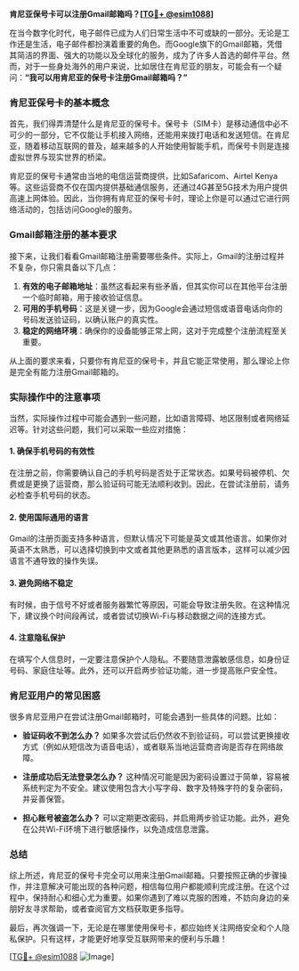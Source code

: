 **肯尼亚保号卡可以注册Gmail邮箱吗？[[TG💪+ @esim1088](https://t.me/s/esim1088)]**

在当今数字化时代，电子邮件已成为人们日常生活中不可或缺的一部分。无论是工作还是生活，电子邮件都扮演着重要的角色。而Google旗下的Gmail邮箱，凭借其简洁的界面、强大的功能以及全球化的服务，成为了许多人首选的邮件平台。然而，对于一些身处海外的用户来说，比如居住在肯尼亚的朋友，可能会有一个疑问：**“我可以用肯尼亚的保号卡注册Gmail邮箱吗？”** 

### 肯尼亚保号卡的基本概念

首先，我们得弄清楚什么是肯尼亚的保号卡。保号卡（SIM卡）是移动通信中必不可少的一部分，它不仅能让手机接入网络，还能用来拨打电话和发送短信。在肯尼亚，随着移动互联网的普及，越来越多的人开始使用智能手机，而保号卡则是连接虚拟世界与现实世界的桥梁。

肯尼亚的保号卡通常由当地的电信运营商提供，比如Safaricom、Airtel Kenya等。这些运营商不仅在国内提供基础通信服务，还通过4G甚至5G技术为用户提供高速上网体验。因此，当你拥有肯尼亚的保号卡时，理论上你是可以通过它进行网络活动的，包括访问Google的服务。

### Gmail邮箱注册的基本要求

接下来，让我们看看Gmail邮箱注册需要哪些条件。实际上，Gmail的注册过程并不复杂，你只需具备以下几点：

1. **有效的电子邮箱地址**：虽然这看起来有些矛盾，但其实你可以在其他平台注册一个临时邮箱，用于接收验证信息。
2. **可用的手机号码**：这是关键一步，因为Google会通过短信或语音电话向你的号码发送验证码，以确认账户的真实性。
3. **稳定的网络环境**：确保你的设备能够正常上网，这对于完成整个注册流程至关重要。

从上面的要求来看，只要你有肯尼亚的保号卡，并且它能正常使用，那么理论上你是完全有能力注册Gmail邮箱的。

### 实际操作中的注意事项

当然，实际操作过程中可能会遇到一些问题，比如语言障碍、地区限制或者网络延迟等。针对这些问题，我们可以采取一些应对措施：

#### 1. 确保手机号码的有效性
在注册之前，你需要确认自己的手机号码是否处于正常状态。如果号码被停机、欠费或是更换了运营商，那么验证码可能无法顺利收到。因此，在尝试注册前，请务必检查手机号码的状态。

#### 2. 使用国际通用的语言
Gmail的注册页面支持多种语言，但默认情况下可能是英文或其他语言。如果你对英语不太熟悉，可以选择切换到中文或者其他更熟悉的语言版本，这样可以减少因语言不通导致的操作失误。

#### 3. 避免网络不稳定
有时候，由于信号不好或者服务器繁忙等原因，可能会导致注册失败。在这种情况下，建议换个时间段再试，或者尝试切换Wi-Fi与移动数据之间的连接方式。

#### 4. 注意隐私保护
在填写个人信息时，一定要注意保护个人隐私。不要随意泄露敏感信息，如身份证号码、家庭住址等。此外，还可以开启两步验证功能，进一步提高账户安全性。

### 肯尼亚用户的常见困惑

很多肯尼亚用户在尝试注册Gmail邮箱时，可能会遇到一些具体的问题。比如：

- **验证码收不到怎么办？**
  如果多次尝试后仍然收不到验证码，可以尝试更换接收方式（例如从短信改为语音电话），或者联系当地运营商咨询是否存在网络故障。

- **注册成功后无法登录怎么办？**
  这种情况可能是因为密码设置过于简单，容易被系统判定为不安全。建议使用包含大小写字母、数字及特殊字符的复杂密码，并妥善保管。

- **担心账号被盗怎么办？**
  可以定期更改密码，并启用两步验证功能。此外，避免在公共Wi-Fi环境下进行敏感操作，以免造成信息泄露。

### 总结

综上所述，肯尼亚的保号卡完全可以用来注册Gmail邮箱。只要按照正确的步骤操作，并注意解决可能出现的各种问题，相信每位用户都能顺利完成注册。在这个过程中，保持耐心和细心尤为重要。如果你遇到了难以克服的困难，不妨向身边的亲朋好友寻求帮助，或者查阅官方文档获取更多指导。

最后，再次强调一下，无论是在哪里使用保号卡，都应始终关注网络安全和个人隐私保护。只有这样，才能更好地享受互联网带来的便利与乐趣！

[[TG💪+ @esim1088](https://t.me/s/esim1088) ![Image](https://i.postimg.cc/4NQfJmqS/Snipaste-2025-05-13-00-14-12.png)]